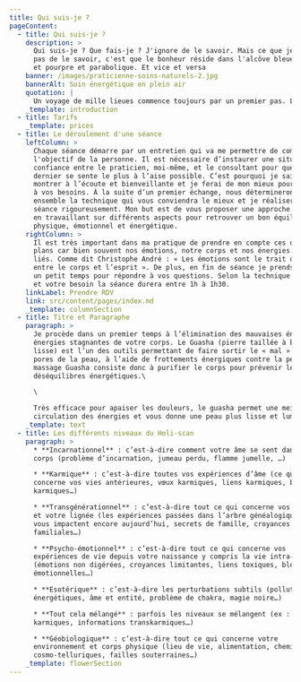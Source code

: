 ```yaml
---
title: Qui suis-je ?
pageContent:
  - title: Qui suis-je ?
    description: >
      Qui suis-je ? Que fais-je ? J'ignore de le savoir. Mais ce que je n'ignore
      pas de le savoir, c'est que le bonheur réside dans l'alcôve bleue et jaune
      et pourpre et parabolique. Et vice et versa
    banner: /images/praticienne-soins-naturels-2.jpg
    bannerAlt: Soin énergétique en plein air
    quotation: |
      Un voyage de mille lieues commence toujours par un premier pas. Lao Tseu
    _template: introduction
  - title: Tarifs
    _template: prices
  - title: Le déroulement d'une séance
    leftColumn: >
      Chaque séance démarre par un entretien qui va me permettre de comprendre
      l'objectif de la personne. Il est nécessaire d’instaurer une situation de
      confiance entre le praticien, moi-même, et le consultant pour que ce
      dernier se sente le plus à l’aise possible. C’est pourquoi je sais me
      montrer à l’écoute et bienveillante et je ferai de mon mieux pour répondre
      à vos besoins. À la suite d’un premier échange, nous déterminerons
      ensemble la technique qui vous conviendra le mieux et je réaliserai la
      séance rigoureusement. Mon but est de vous proposer une approche globale
      en travaillant sur différents aspects pour retrouver un bon équilibre
      physique, émotionnel et énergétique.
    rightColumn: >
      Il est très important dans ma pratique de prendre en compte ces différents
      plans car bien souvent nos émotions, notre corps et nos énergies sont
      liés. Comme dit Christophe André : « Les émotions sont le trait d’union
      entre le corps et l’esprit ». De plus, en fin de séance je prends toujours
      un petit temps pour répondre à vos questions. Selon la technique utilisée
      et votre besoin la séance durera entre 1h à 1h30.
    linkLabel: Prendre RDV
    link: src/content/pages/index.md
    _template: columnSection
  - title: Titre et Paragraphe
    paragraph: >
      Je procède dans un premier temps à l’élimination des mauvaises énergies et
      énergies stagnantes de votre corps. Le Guasha (pierre taillée à bord
      lisse) est l’un des outils permettant de faire sortir le « mal » par les
      pores de la peau, à l’aide de frottements énergiques contre la peau. Le
      massage Guasha consiste donc à purifier le corps pour prévenir les
      déséquilibres énergétiques.\

      \

      Très efficace pour apaiser les douleurs, le guasha permet une meilleure
      circulation des énergies et vous donne une peau plus lisse et lumineuse.
    _template: text
  - title: Les différents niveaux du Holi-scan
    paragraph: >
      * **Incarnationnel** : c’est-à-dire comment votre âme se sent dans votre
      corps (problème d’incarnation, jumeau perdu, flamme jumelle, …)

      * **Karmique** : c’est-à-dire toutes vos expériences d’âme (ce qui
      concerne vos vies antérieures, vœux karmiques, liens karmiques, blessures
      karmiques…)

      * **Transgénérationnel** : c’est-à-dire tout ce qui concerne vos ancêtres
      et votre lignée (les expériences passées dans l’arbre généalogique qui
      vous impactent encore aujourd’hui, secrets de famille, croyances
      familiales…)

      * **Psycho-émotionnel** : c’est-à-dire tout ce qui concerne vos
      expériences de vie depuis votre naissance y compris la vie intra-utérine
      (émotions non digérées, croyances limitantes, liens toxiques, blessures
      émotionnelles…)

      * **Esotérique** : c’est-à-dire les perturbations subtils (pollutions
      énergétiques, âme et entité, problème de chakra, magie noire…)

      * **Tout cela mélangé** : parfois les niveaux se mélangent (ex : émotions
      karmiques, informations transkarmiques…)

      * **Géobiologique** : c’est-à-dire tout ce qui concerne votre
      environnement et corps physique (lieu de vie, alimentation, cheminées
      cosmo-telluriques, failles souterraines…)
    _template: flowerSection
---
```


